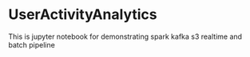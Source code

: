 # UserActivityAnalytics
This is jupyter notebook for demonstrating spark kafka s3 realtime and batch pipeline
